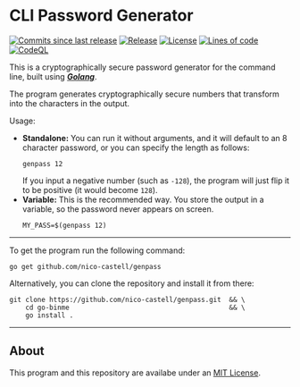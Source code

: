 # CLI Password Generator
[![Commits since last release](https://img.shields.io/github/commits-since/nico-castell/genpass/latest?label=Commits%20since%20last%20release&color=informational&logo=Git&logoColor=white&style=flat-square)](https://github.com/nico-castell/genpass/commits)
[![Release](https://img.shields.io/github/v/release/nico-castell/genpass?label=Release&color=informational&logo=GitHub&logoColor=white&style=flat-square)](https://github.com/nico-castell/genpass/releases)
[![License](https://img.shields.io/github/license/nico-castell/genpass?label=License&color=informational&logo=Open%20Source%20Initiative&logoColor=white&style=flat-square)](LICENSE)
[![Lines of code](https://img.shields.io/tokei/lines/github/nico-castell/genpass?label=Lines%20of%20code&color=informational&logo=Go&logoColor=white&style=flat-square)](https://github.com/nico-castell/genpass)
[![CodeQL](https://img.shields.io/github/workflow/status/nico-castell/genpass/CodeQL?label=CodeQL&color=informational&logo=GitHub%20Actions&logoColor=white&style=flat-square)](https://github.com/nico-castell/genpass/actions/workflows/codeql-analysis.yml)

This is a cryptographically secure password generator for the command line, built using [***Golang***](https://golang.org/).

The program generates cryptographically secure numbers that transform into the characters in the output.

Usage:
- **Standalone:** You can run it without arguments, and it will default to an 8 character password, or you can specify the length as follows:
    ```shell
    genpass 12
    ```
  If you input a negative number (such as `-128`), the program will just flip it to be positive (it would become `128`).
- **Variable:** This is the recommended way. You store the output in a variable, so the password never appears on screen.
    ```shell
    MY_PASS=$(genpass 12)
    ```

---
To get the program run the following command:
```shell
go get github.com/nico-castell/genpass
```

Alternatively, you can clone the repository and install it from there:
```shell
git clone https://github.com/nico-castell/genpass.git  && \
    cd go-binme                                        && \
    go install .
```

---
## About
This program and this repository are availabe under an [MIT License](LICENSE).
